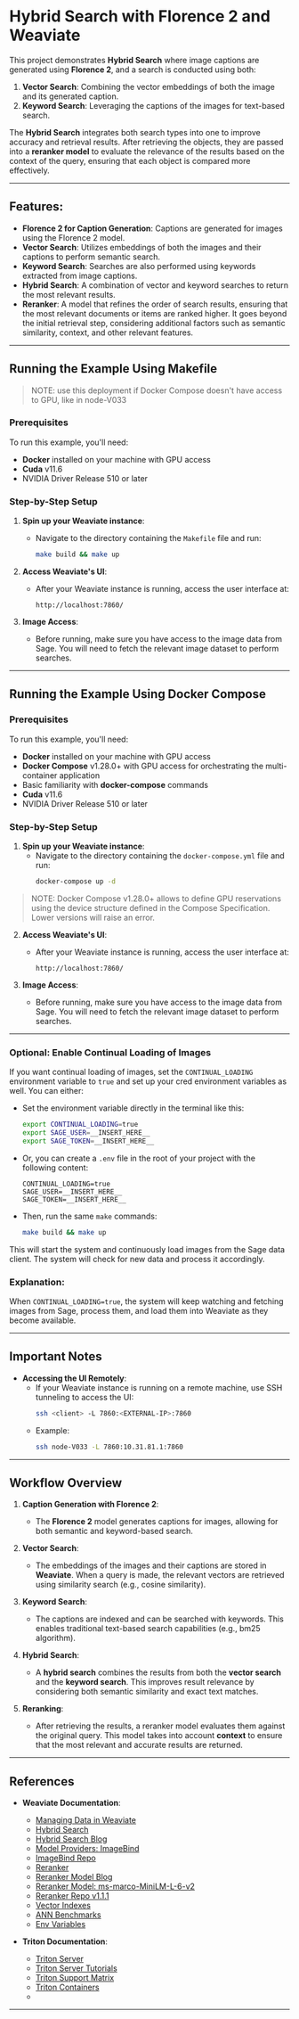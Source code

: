 # Hybrid Search with Florence 2 and Weaviate

This project demonstrates **Hybrid Search** where image captions are generated using **Florence 2**, and a search is conducted using both:
1. **Vector Search**: Combining the vector embeddings of both the image and its generated caption.
2. **Keyword Search**: Leveraging the captions of the images for text-based search.

The **Hybrid Search** integrates both search types into one to improve accuracy and retrieval results. After retrieving the objects, they are passed into a **reranker model** to evaluate the relevance of the results based on the context of the query, ensuring that each object is compared more effectively.

---

## Features:
- **Florence 2 for Caption Generation**: Captions are generated for images using the Florence 2 model.
- **Vector Search**: Utilizes embeddings of both the images and their captions to perform semantic search.
- **Keyword Search**: Searches are also performed using keywords extracted from image captions.
- **Hybrid Search**: A combination of vector and keyword searches to return the most relevant results.
- **Reranker**: A model that refines the order of search results, ensuring that the most relevant documents or items are ranked higher. It goes beyond the initial retrieval step, considering additional factors such as semantic similarity, context, and other relevant features.

---

## Running the Example Using Makefile
>NOTE: use this deployment if Docker Compose doesn't have access to GPU, like in node-V033

### Prerequisites
To run this example, you'll need:
- **Docker** installed on your machine with GPU access
- **Cuda** v11.6
- NVIDIA Driver Release 510 or later

### Step-by-Step Setup

1. **Spin up your Weaviate instance**:
   - Navigate to the directory containing the `Makefile` file and run:
     ```bash
     make build && make up
     ```

2. **Access Weaviate's UI**:
   - After your Weaviate instance is running, access the user interface at:
     ```
     http://localhost:7860/
     ```

3. **Image Access**:
   - Before running, make sure you have access to the image data from Sage. You will need to fetch the relevant image dataset to perform searches.

---

## Running the Example Using Docker Compose
### Prerequisites
To run this example, you'll need:
- **Docker** installed on your machine with GPU access
- **Docker Compose** v1.28.0+ with GPU access for orchestrating the multi-container application
- Basic familiarity with **docker-compose** commands
- **Cuda** v11.6
- NVIDIA Driver Release 510 or later

### Step-by-Step Setup

1. **Spin up your Weaviate instance**:
   - Navigate to the directory containing the `docker-compose.yml` file and run:
     ```bash
     docker-compose up -d
     ```
> NOTE: Docker Compose v1.28.0+ allows to define GPU reservations using the device structure defined in the Compose Specification. Lower versions will raise an error.

2. **Access Weaviate's UI**:
   - After your Weaviate instance is running, access the user interface at:
     ```
     http://localhost:7860/
     ```

3. **Image Access**:
   - Before running, make sure you have access to the image data from Sage. You will need to fetch the relevant image dataset to perform searches.

---

### Optional: **Enable Continual Loading of Images**
If you want continual loading of images, set the `CONTINUAL_LOADING` environment variable to `true` and set up your cred environment variables as well. You can either:
- Set the environment variable directly in the terminal like this:
  ```bash
  export CONTINUAL_LOADING=true
  export SAGE_USER=__INSERT_HERE__
  export SAGE_TOKEN=__INSERT_HERE__
  ```
- Or, you can create a `.env` file in the root of your project with the following content:
  ```env
  CONTINUAL_LOADING=true
  SAGE_USER=__INSERT_HERE__
  SAGE_TOKEN=__INSERT_HERE__
  ```
- Then, run the same `make` commands:
  ```bash
  make build && make up
  ```

This will start the system and continuously load images from the Sage data client. The system will check for new data and process it accordingly.

### Explanation:
When `CONTINUAL_LOADING=true`, the system will keep watching and fetching images from Sage, process them, and load them into Weaviate as they become available.

---

## Important Notes

- **Accessing the UI Remotely**:
   - If your Weaviate instance is running on a remote machine, use SSH tunneling to access the UI:
     ```bash
     ssh <client> -L 7860:<EXTERNAL-IP>:7860
     ```
   - Example:
     ```bash
     ssh node-V033 -L 7860:10.31.81.1:7860
     ```

---

## Workflow Overview

1. **Caption Generation with Florence 2**:
   - The **Florence 2** model generates captions for images, allowing for both semantic and keyword-based search.
   
2. **Vector Search**:
   - The embeddings of the images and their captions are stored in **Weaviate**. When a query is made, the relevant vectors are retrieved using similarity search (e.g., cosine similarity).

3. **Keyword Search**:
   - The captions are indexed and can be searched with keywords. This enables traditional text-based search capabilities (e.g., bm25 algorithm).

4. **Hybrid Search**:
   - A **hybrid search** combines the results from both the **vector search** and the **keyword search**. This improves result relevance by considering both semantic similarity and exact text matches.

5. **Reranking**:
   - After retrieving the results, a reranker model evaluates them against the original query. This model takes into account **context** to ensure that the most relevant and accurate results are returned.

---

## References

- **Weaviate Documentation**:  
   - [Managing Data in Weaviate](https://weaviate.io/developers/weaviate/manage-data)
   - [Hybrid Search](https://weaviate.io/developers/weaviate/search/hybrid)
   - [Hybrid Search Blog](https://weaviate.io/blog/hybrid-search-fusion-algorithms)
   - [Model Providers: ImageBind](https://weaviate.io/developers/weaviate/model-providers/imagebind/embeddings-multimodal)
   - [ImageBind Repo](https://github.com/weaviate/multi2vec-bind-inference)
   - [Reranker](https://weaviate.io/developers/weaviate/model-providers/transformers/reranker)
   - [Reranker Model Blog](https://weaviate.io/blog/ranking-models-for-better-search)
   - [Reranker Model: ms-marco-MiniLM-L-6-v2](https://huggingface.co/cross-encoder/ms-marco-MiniLM-L-6-v2)
   - [Reranker Repo v1.1.1](https://github.com/weaviate/reranker-transformers/tree/1.1.1)
   - [Vector Indexes](https://weaviate.io/developers/weaviate/config-refs/schema/vector-index)
   - [ANN Benchmarks](https://weaviate.io/developers/weaviate/benchmarks/ann)
   - [Env Variables](https://weaviate.io/developers/weaviate/config-refs/env-vars)
   

- **Triton Documentation**:
   - [Triton Server](https://github.com/triton-inference-server/server)
   - [Triton Server Tutorials](https://github.com/triton-inference-server/tutorials)
   - [Triton Support Matrix](https://docs.nvidia.com/deeplearning/frameworks/support-matrix)
   - [Triton Containers](https://catalog.ngc.nvidia.com/orgs/nvidia/containers/tritonserver)
   - 
---
